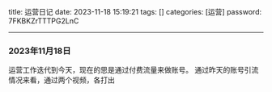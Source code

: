 title: 运营日记
date: 2023-11-18 15:19:21 
tags: []
categories: [运营]
password: 7FKBKZrTTTPG2LnC

---
 <!--more-->


 ### 2023年11月18日

 运营工作迭代到今天，现在的思是通过付费流量来做账号。
 通过昨天的账号引流情况来看，通过两个视频，各打出